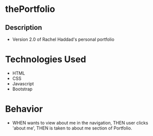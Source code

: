 # thePortfolio

## Description

- Version 2.0 of Rachel Haddad's personal portfolio

# Technologies Used

- HTML
- CSS
- Javascript
- Bootstrap

# Behavior

- WHEN wants to view about me in the navigation, THEN user clicks 'about me', THEN is taken to about me section of Portfolio.
